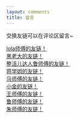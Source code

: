 ```yaml
---
layout: comments
title: 留言
---
```

交换友链可以在评论区留言~

<a href='http://lola39.cn'>lola师傅的友链！</a>
<br>
<a href='https://absolute-field.github.io'>黑老大的友链！</a>
<br>
<a href='http://www.const27.com'>整活儿达人鲁师傅的友链！</a>
<br>
<a href='http://0xc4m3l.club'>蒋学姐的友链！</a>
<br>
<a href='https://www.afkl.ml'>马师傅的友链！</a>
<br>
<a href='http://39.106.144.160/'>小金的友链！</a>
<br>
<a href='http://106.75.101.193/'>王师傅的友链！</a>
<br>
<a href='https://ljahum.github.io/'>鲁师傅的友链！</a>
<br>
<a href='http://www.cl4y.top'>朱师傅的友链！</a>
<br>